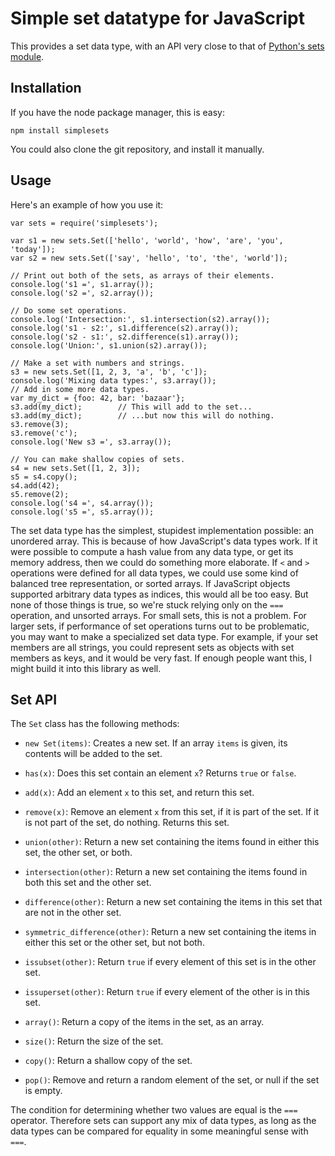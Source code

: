 Simple set datatype for JavaScript
==========

This provides a set data type, with an API very close to that of [Python's sets module](http://docs.python.org/library/sets.html).

Installation
----------

If you have the node package manager, this is easy:

    npm install simplesets

You could also clone the git repository, and install it manually.

Usage
----------

Here's an example of how you use it:

    var sets = require('simplesets');
    
    var s1 = new sets.Set(['hello', 'world', 'how', 'are', 'you', 'today']);
    var s2 = new sets.Set(['say', 'hello', 'to', 'the', 'world']);
    
    // Print out both of the sets, as arrays of their elements.
    console.log('s1 =', s1.array());
    console.log('s2 =', s2.array());
    
    // Do some set operations.
    console.log('Intersection:', s1.intersection(s2).array());
    console.log('s1 - s2:', s1.difference(s2).array());
    console.log('s2 - s1:', s2.difference(s1).array());
    console.log('Union:', s1.union(s2).array());
    
    // Make a set with numbers and strings.
    s3 = new sets.Set([1, 2, 3, 'a', 'b', 'c']);
    console.log('Mixing data types:', s3.array());
    // Add in some more data types.
    var my_dict = {foo: 42, bar: 'bazaar'};
    s3.add(my_dict);		// This will add to the set...
    s3.add(my_dict);		// ...but now this will do nothing.
    s3.remove(3);
    s3.remove('c');
    console.log('New s3 =', s3.array());
    
    // You can make shallow copies of sets.
    s4 = new sets.Set([1, 2, 3]);
    s5 = s4.copy();
    s4.add(42);
    s5.remove(2);
    console.log('s4 =', s4.array());
    console.log('s5 =', s5.array());
    
The set data type has the simplest, stupidest implementation possible: an unordered array. This is because of how JavaScript's data types work. If it were possible to compute a hash value from any data type, or get its memory address, then we could do something more elaborate. If `<` and `>` operations were defined for all data types, we could use some kind of balanced tree representation, or sorted arrays. If JavaScript objects supported arbitrary data types as indices, this would all be too easy. But none of those things is true, so we're stuck relying only on the `===` operation, and unsorted arrays. For small sets, this is not a problem. For larger sets, if performance of set operations turns out to be problematic, you may want to make a specialized set data type. For example, if your set members are all strings, you could represent sets as objects with set members as keys, and it would be very fast. If enough people want this, I might build it into this library as well.

Set API
----------

The `Set` class has the following methods:

* `new Set(items)`: Creates a new set. If an array `items` is given, its contents will be added to the set.

* `has(x)`: Does this set contain an element `x`? Returns `true` or `false`.

* `add(x)`: Add an element `x` to this set, and return this set.

* `remove(x)`: Remove an element `x` from this set, if it is part of the set. If it is not part of the set, do nothing. Returns this set.

* `union(other)`: Return a new set containing the items found in either this set, the other set, or both.

* `intersection(other)`: Return a new set containing the items found in both this set and the other set.

* `difference(other)`: Return a new set containing the items in this set that are not in the other set.

* `symmetric_difference(other)`: Return a new set containing the items in either this set or the other set, but not both.

* `issubset(other)`: Return `true` if every element of this set is in the other set.

* `issuperset(other)`: Return `true` if every element of the other is in this set.

* `array()`: Return a copy of the items in the set, as an array.

* `size()`: Return the size of the set.

* `copy()`: Return a shallow copy of the set.

* `pop()`: Remove and return a random element of the set, or null if the set is empty.

The condition for determining whether two values are equal is the `===` operator. Therefore sets can support any mix of data types, as long as the data types can be compared for equality in some meaningful sense with `===`.
